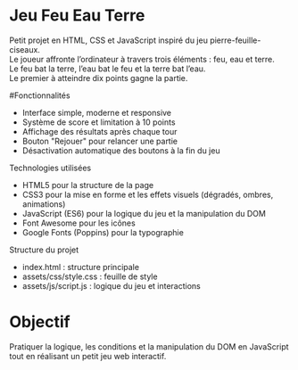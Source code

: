# Jeu Feu  Eau Terre 

Petit projet en HTML, CSS et JavaScript inspiré du jeu pierre-feuille-ciseaux.  
Le joueur affronte l’ordinateur à travers trois éléments : feu, eau et terre.  
Le feu bat la terre, l’eau bat le feu et la terre bat l’eau.  
Le premier à atteindre dix points gagne la partie.

#Fonctionnalités
- Interface simple, moderne et responsive
- Système de score et limitation à 10 points
- Affichage des résultats après chaque tour
- Bouton "Rejouer" pour relancer une partie
- Désactivation automatique des boutons à la fin du jeu

 Technologies utilisées
- HTML5 pour la structure de la page  
- CSS3 pour la mise en forme et les effets visuels (dégradés, ombres, animations)  
- JavaScript (ES6) pour la logique du jeu et la manipulation du DOM  
- Font Awesome pour les icônes  
- Google Fonts (Poppins) pour la typographie

 Structure du projet
- index.html : structure principale  
- assets/css/style.css : feuille de style  
- assets/js/script.js : logique du jeu et interactions

# Objectif
Pratiquer la logique, les conditions et la manipulation du DOM en JavaScript tout en réalisant un petit jeu web interactif.

